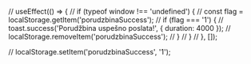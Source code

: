 
  // useEffect(() => {
  //   if (typeof window !== 'undefined') {
  //     const flag = localStorage.getItem('porudzbinaSuccess');
  //     if (flag === '1') {
  //       toast.success('Porudžbina uspešno poslata!', { duration: 4000 });
  //       localStorage.removeItem('porudzbinaSuccess');
  //     }
  //   }
  // }, []);

// localStorage.setItem('porudzbinaSuccess', '1');

